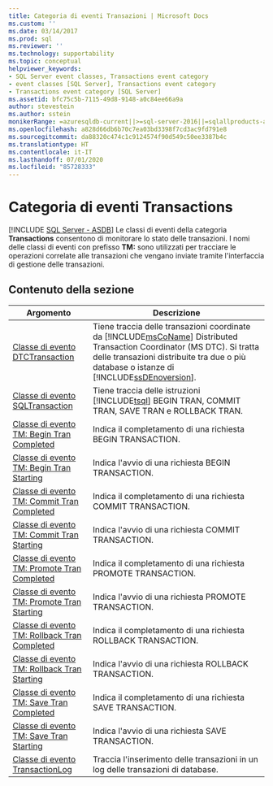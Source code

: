 ```yaml
---
title: Categoria di eventi Transazioni | Microsoft Docs
ms.custom: ''
ms.date: 03/14/2017
ms.prod: sql
ms.reviewer: ''
ms.technology: supportability
ms.topic: conceptual
helpviewer_keywords:
- SQL Server event classes, Transactions event category
- event classes [SQL Server], Transactions event category
- Transactions event category [SQL Server]
ms.assetid: bfc75c5b-7115-49d8-9148-a0c84ee66a9a
author: stevestein
ms.author: sstein
monikerRange: =azuresqldb-current||>=sql-server-2016||=sqlallproducts-allversions||>=sql-server-linux-2017||=azuresqldb-mi-current
ms.openlocfilehash: a828d66db6b70c7ea03bd3398f7cd3ac9fd791e8
ms.sourcegitcommit: da88320c474c1c9124574f90d549c50ee3387b4c
ms.translationtype: HT
ms.contentlocale: it-IT
ms.lasthandoff: 07/01/2020
ms.locfileid: "85728333"
---
```

# <a name="transactions-event-category"></a>Categoria di eventi Transactions
[!INCLUDE [SQL Server - ASDB](../../includes/applies-to-version/sql-asdb.md)]
  Le classi di eventi della categoria **Transactions** consentono di monitorare lo stato delle transazioni. I nomi delle classi di eventi con prefisso **TM:** sono utilizzati per tracciare le operazioni correlate alle transazioni che vengano inviate tramite l'interfaccia di gestione delle transazioni.  
  
## <a name="in-this-section"></a>Contenuto della sezione  
  
|Argomento|Descrizione|  
|-----------|-----------------|  
|[Classe di evento DTCTransaction](../../relational-databases/event-classes/dtctransaction-event-class.md)|Tiene traccia delle transazioni coordinate da [!INCLUDE[msCoName](../../includes/msconame-md.md)] Distributed Transaction Coordinator (MS DTC). Si tratta delle transazioni distribuite tra due o più database o istanze di [!INCLUDE[ssDEnoversion](../../includes/ssdenoversion-md.md)].|  
|[Classe di evento SQLTransaction](../../relational-databases/event-classes/sqltransaction-event-class.md)|Tiene traccia delle istruzioni [!INCLUDE[tsql](../../includes/tsql-md.md)] BEGIN TRAN, COMMIT TRAN, SAVE TRAN e ROLLBACK TRAN.|  
|[Classe di evento TM: Begin Tran Completed](../../relational-databases/event-classes/tm-begin-tran-completed-event-class.md)|Indica il completamento di una richiesta BEGIN TRANSACTION.|  
|[Classe di evento TM: Begin Tran Starting](../../relational-databases/event-classes/tm-begin-tran-starting-event-class.md)|Indica l'avvio di una richiesta BEGIN TRANSACTION.|  
|[Classe di evento TM: Commit Tran Completed](../../relational-databases/event-classes/tm-commit-tran-completed-event-class.md)|Indica il completamento di una richiesta COMMIT TRANSACTION.|  
|[Classe di evento TM: Commit Tran Starting](../../relational-databases/event-classes/tm-commit-tran-starting-event-class.md)|Indica l'avvio di una richiesta COMMIT TRANSACTION.|  
|[Classe di evento TM: Promote Tran Completed](../../relational-databases/event-classes/tm-promote-tran-completed-event-class.md)|Indica il completamento di una richiesta PROMOTE TRANSACTION.|  
|[Classe di evento TM: Promote Tran Starting](../../relational-databases/event-classes/tm-promote-tran-starting-event-class.md)|Indica l'avvio di una richiesta PROMOTE TRANSACTION.|  
|[Classe di evento TM: Rollback Tran Completed](../../relational-databases/event-classes/tm-rollback-tran-completed-event-class.md)|Indica il completamento di una richiesta ROLLBACK TRANSACTION.|  
|[Classe di evento TM: Rollback Tran Starting](../../relational-databases/event-classes/tm-rollback-tran-starting-event-class.md)|Indica l'avvio di una richiesta ROLLBACK TRANSACTION.|  
|[Classe di evento TM: Save Tran Completed](../../relational-databases/event-classes/tm-save-tran-completed-event-class.md)|Indica il completamento di una richiesta SAVE TRANSACTION.|  
|[Classe di evento TM: Save Tran Starting](../../relational-databases/event-classes/tm-save-tran-starting-event-class.md)|Indica l'avvio di una richiesta SAVE TRANSACTION.|  
|[Classe di evento TransactionLog](../../relational-databases/event-classes/transactionlog-event-class.md)|Traccia l'inserimento delle transazioni in un log delle transazioni di database.|  
  
  
